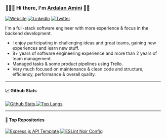 ### 🧑🏻‍💻 Hi there, I'm [Ardalan Amini][WEBSITE_URL] 👋🏻

[![Website][WEBSITE_BADGE]][WEBSITE_URL]
[![LinkedIn][LINKEDIN_BADGE]][LINKEDIN_URL]
[![Twitter][TWITTER_BADGE]][TWITTER_URL]

I'm a full-stack software engineer with more experience & focus in the backend development.

- I enjoy participating in challenging ideas and great teams, gaining new experiences and learn new stuff.
- 8+ years of software engineering experience and more than 2 years of team management.
- Managed tasks & some product pipelines using Trello.
- Very much focused on maintenance & clean code and structure, efficiency, performance & overall quality.

---

#### 📈 Github Stats

<a href="https://github.com/ardalanamini">
  <img
    align="center"
    alt="Github Stats"
    src="https://github-readme-stats.vercel.app/api?username=ardalanamini&hide_border=true&show_icons=true&count_private=true&theme=github_dark"
  />
</a>
<a href="https://github.com/ardalanamini">
  <img
    align="center"
    alt="Top Langs"
    src="https://github-readme-stats.vercel.app/api/top-langs/?username=ardalanamini&hide_border=true&layout=compact&theme=github_dark"
  />
</a>

---

#### 🌟 Top Repositories

<a href="https://github.com/ardalanamini/express-api-template">
  <img
    align="center"
    alt="Express.js API Template"
    src="https://github-readme-stats.vercel.app/api/pin/?username=ardalanamini&repo=express-api-template&theme=github_dark"
  />
</a>
<a href="https://github.com/ardalanamini/eslint-config-noir">
  <img
    align="center"
    alt="ESLint Noir Config"
    src="https://github-readme-stats.vercel.app/api/pin/?username=ardalanamini&repo=eslint-config-noir&theme=github_dark"
  />
</a>

<!--
**ardalanamini/ardalanamini** is a ✨ _special_ ✨ repository because its `README.md` (this file) appears on your GitHub profile.

Here are some ideas to get you started:

- 🔭 I’m currently working on ...
- 🌱 I’m currently learning ...
- 👯 I’m looking to collaborate on ...
- 🤔 I’m looking for help with ...
- 💬 Ask me about ...
- 📫 How to reach me: ...
- 😄 Pronouns: ...
- ⚡ Fun fact: ...
-->

[WEBSITE_BADGE]: https://img.shields.io/static/v1?label=Website&logo=google-chrome&style=flat&color=informational&logoColor=white&message=ardalanamini.com
[WEBSITE_URL]: https://ardalanamini.com

[LINKEDIN_BADGE]: https://img.shields.io/static/v1?label=LinkedIn&logo=linkedin&style=flat&color=blue&logoColor=white&message=ardalanamini
[LINKEDIN_URL]: https://www.linkedin.com/in/ardalanamini

[TWITTER_BADGE]: https://img.shields.io/static/v1?label=Twitter&logo=twitter&style=flat&color=blue&logoColor=white&message=AminiArdalan
[TWITTER_URL]: https://twitter.com/AminiArdalan
